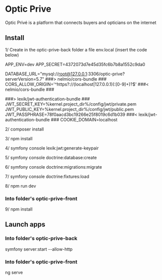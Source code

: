 
# Optic Prive

Optic Privé is a platform that connects buyers and opticians on the internet



## Install
1/ Create in the optic-prive-back folder a file env.local (insert the code below)

APP_ENV=dev
APP_SECRET=4372073d7e45d35fc6b7b8a1552c9da0

DATABASE_URL="mysql://root@127.0.0.1:3306/optic-prive?serverVersion=5.7"
###> nelmio/cors-bundle ###
CORS_ALLOW_ORIGIN='^https?://(localhost|127\.0\.0\.1)(:[0-9]+)?$'
###< nelmio/cors-bundle ###

###> lexik/jwt-authentication-bundle ###
JWT_SECRET_KEY=%kernel.project_dir%/config/jwt/private.pem
JWT_PUBLIC_KEY=%kernel.project_dir%/config/jwt/public.pem
JWT_PASSPHRASE=78f0aacd3bc19266e25f8019c6d1b039
###< lexik/jwt-authentication-bundle ###
COOKIE_DOMAIN=localhost

2/ composer install

3/ npm install

4/ symfony console lexik:jwt:generate-keypair

5/ symfony console doctrine:database:create

6/ symfony console doctrine:migrations:migrate

7/ symfony console doctrine:fixtures:load

8/ npm run dev

### Into folder's optic-prive-front

9/ npm install

## Launch apps
### Into folder's optic-prive-back

symfony server:start --allow-http

### Into folder's optic-prive-front

ng serve





